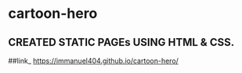 # cartoon-hero

## CREATED STATIC PAGEs USING HTML & CSS.
##link_ https://immanuel404.github.io/cartoon-hero/
